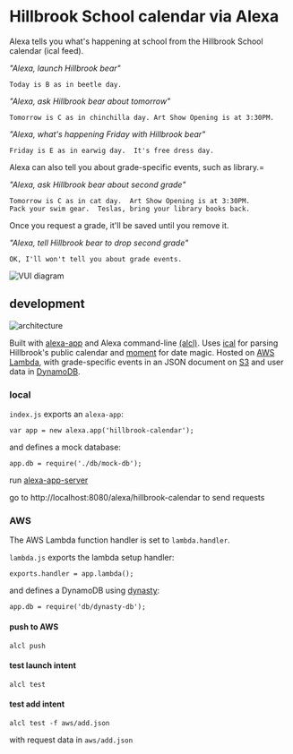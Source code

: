 # Hillbrook School calendar via Alexa

Alexa tells you what's happening at school from the Hillbrook School calendar (ical feed).

_"Alexa, launch Hillbrook bear"_

    Today is B as in beetle day.

_"Alexa, ask Hillbrook bear about tomorrow"_

    Tomorrow is C as in chinchilla day. Art Show Opening is at 3:30PM.

_"Alexa, what's happening Friday with Hillbrook bear"_

    Friday is E as in earwig day.  It's free dress day.

Alexa can also tell you about grade-specific events, such as library.=

_"Alexa, ask Hillbrook bear about second grade"_

    Tomorrow is C as in cat day.  Art Show Opening is at 3:30PM.  
    Pack your swim gear.  Teslas, bring your library books back.

Once you request a grade, it'll be saved until you remove it.

_"Alexa, tell Hillbrook bear to drop second grade"_

    OK, I'll won't tell you about grade events.


![VUI diagram](https://github.com/kielni/alexa-hillbrook/blob/master/hillbrook_vui.png "VUI diagram")


## development

![architecture](https://github.com/kielni/alexa-hillbrook/blob/master/alexa-calendar.png "architecture diagram")


Built with [alexa-app](https://github.com/matt-kruse/alexa-app) and Alexa command-line [(alcl)](https://github.com/kielni/alcl).  Uses [ical](https://www.npmjs.com/package/ical) for parsing Hillbrook's public calendar and [moment](http://momentjs.com/docs/) for date magic.  Hosted on [AWS Lambda](https://aws.amazon.com/lambda/), with grade-specific events in an JSON document on [S3](https://aws.amazon.com/s3/) and user data in [DynamoDB](https://aws.amazon.com/dynamodb/). 

### local

`index.js` exports an `alexa-app`: 

    var app = new alexa.app('hillbrook-calendar');

and defines a mock database:

    app.db = require('./db/mock-db');

run [alexa-app-server](https://www.npmjs.com/package/alexa-app-server)

go to http://localhost:8080/alexa/hillbrook-calendar to send requests

### AWS

The AWS Lambda function handler is set to `lambda.handler`. 

`lambda.js` exports the lambda setup handler:

    exports.handler = app.lambda();

and defines a DynamoDB using [dynasty](https://www.npmjs.com/package/dynasty):

    app.db = require('db/dynasty-db');

#### push to AWS

    alcl push

#### test launch intent

    alcl test

#### test add intent

    alcl test -f aws/add.json

with request data in `aws/add.json`
